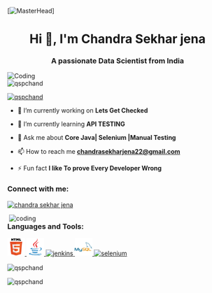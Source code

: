 [![MasterHead](https://www.instana.com/media/shift-left-testing-banner.png)]

<h1 align="center">Hi 👋, I'm Chandra Sekhar jena</h1>
<h3 align="center">A passionate Data Scientist from India</h3>
<img align="right" alt="Coding" width="1000" src="[https://media.licdn.com/dms/image/C5612AQEH40J1YfXKCw/article-cover_image-shrink_600_2000/0/1530798575533?e=2147483647&v=beta&t=sqnSWevZdABdb_0dIgwYKN8oqfPm-VBwr-EU5wiuAFE](https://i.pinimg.com/736x/a2/d7/c0/a2d7c02d11fb7517f5875fcf22141805.jpg)">

<p align="left"> <img src="https://komarev.com/ghpvc/?username=qspchand&label=Profile%20views&color=0e75b6&style=flat" alt="qspchand" /> </p>

<p align="left"> <a href="https://github.com/ryo-ma/github-profile-trophy"><img src="https://github-profile-trophy.vercel.app/?username=qspchand" alt="qspchand" /></a> </p>

- 🔭 I’m currently working on **Lets Get Checked**

- 🌱 I’m currently learning **API TESTING**

- 💬 Ask me about **Core Java| Selenium |Manual Testing**

- 📫 How to reach me **chandrasekharjena22@gmail.com**

- ⚡ Fun fact **I like To prove Every Developer Wrong**

<h3 align="left">Connect with me:</h3>
<p align="left">
<a href="https://fb.com/chandra sekhar jena" target="blank"><img align="center" src="https://raw.githubusercontent.com/rahuldkjain/github-profile-readme-generator/master/src/images/icons/Social/facebook.svg" alt="chandra sekhar jena" height="30" width="40" /></a>
</p>
<img align="right" alt="coding" width="500" src="https://user-images.githubusercontent.com/55389276/140866485-8fb1c876-9a8f-4d6a-98dc-08c4981eaf70.gif">

<h3 align="left">Languages and Tools:</h3>
<p align="left"> <a href="https://www.w3.org/html/" target="_blank" rel="noreferrer"> <img src="https://raw.githubusercontent.com/devicons/devicon/master/icons/html5/html5-original-wordmark.svg" alt="html5" width="40" height="40"/> </a> <a href="https://www.java.com" target="_blank" rel="noreferrer"> <img src="https://raw.githubusercontent.com/devicons/devicon/master/icons/java/java-original.svg" alt="java" width="40" height="40"/> </a> <a href="https://www.jenkins.io" target="_blank" rel="noreferrer"> <img src="https://www.vectorlogo.zone/logos/jenkins/jenkins-icon.svg" alt="jenkins" width="40" height="40"/> </a> <a href="https://www.mysql.com/" target="_blank" rel="noreferrer"> <img src="https://raw.githubusercontent.com/devicons/devicon/master/icons/mysql/mysql-original-wordmark.svg" alt="mysql" width="40" height="40"/> </a> <a href="https://www.selenium.dev" target="_blank" rel="noreferrer"> <img src="https://raw.githubusercontent.com/detain/svg-logos/780f25886640cef088af994181646db2f6b1a3f8/svg/selenium-logo.svg" alt="selenium" width="40" height="40"/> </a> </p>

<p><img align="center" src="https://github-readme-stats.vercel.app/api/top-langs?username=qspchand&show_icons=true&locale=en&layout=compact" alt="qspchand" /></p>

<p><img align="center" src="https://github-readme-streak-stats.herokuapp.com/?user=qspchand&" alt="qspchand" /></p>
